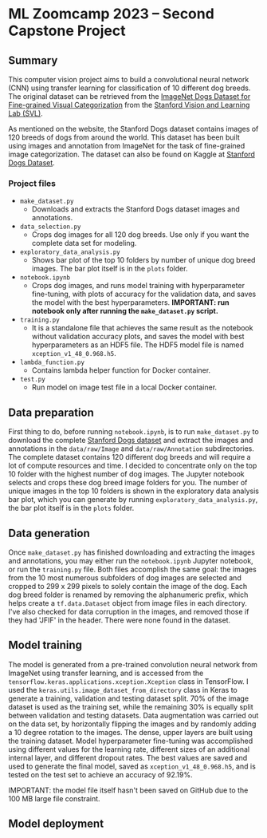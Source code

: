 # ML Zoomcamp 2023 – Second Capstone Project

## Summary

This computer vision project aims to build a convolutional neural network (CNN) using transfer learning for classification of 10 different dog breeds. The original dataset can be retrieved from the [ImageNet Dogs Dataset for Fine-grained Visual Categorization](http://vision.stanford.edu/aditya86/ImageNetDogs "http://vision.stanford.edu/aditya86/ImageNetDogs") from the [Stanford Vision and Learning Lab (SVL)](https://svl.stanford.edu/ "https://svl.stanford.edu/").

As mentioned on the website, the Stanford Dogs dataset contains images of 120 breeds of dogs from around the world. This dataset has been built using images and annotation from ImageNet for the task of fine-grained image categorization. The dataset can also be found on Kaggle at [Stanford Dogs Dataset](https://www.kaggle.com/datasets/jessicali9530/stanford-dogs-dataset/ "https://www.kaggle.com/datasets/jessicali9530/stanford-dogs-dataset/").

### Project files

* `make_dataset.py`
    * Downloads and extracts the Stanford Dogs dataset images and annotations.
* `data_selection.py`
    * Crops dog images for all 120 dog breeds. Use only if you want the complete data set for modeling.
* `exploratory_data_analysis.py`
    * Shows bar plot of the top 10 folders by number of unique dog breed images. The bar plot itself is in the `plots` folder.
* `notebook.ipynb`
    * Crops dog images, and runs model training with hyperparameter fine-tuning, with plots of accuracy for the validation data, and saves the model with the best hyperparameters. **IMPORTANT: run notebook only after running the `make_dataset.py` script.**
* `training.py`
    * It is a standalone file that achieves the same result as the notebook without validation accuracy plots, and saves the model with best hyperparameters as an HDF5 file. The HDF5 model file is named `xception_v1_48_0.968.h5`.
* `lambda_function.py`
    * Contains lambda helper function for Docker container.
* `test.py`
    * Run model on image test file in a local Docker container.

## Data preparation

First thing to do, before running `notebook.ipynb`, is to run `make_dataset.py` to download the complete [Stanford Dogs dataset](http://vision.stanford.edu/aditya86/ImageNetDogs "http://vision.stanford.edu/aditya86/ImageNetDogs") and extract the images and annotations in the `data/raw/Image` and `data/raw/Annotation` subdirectories. The complete dataset contains 120 different dog breeds and will require a lot of compute resources and time. I decided to concentrate only on the top 10 folder with the highest number of dog images. The Jupyter notebook selects and crops these dog breed image folders for you. The number of unique images in the top 10 folders is shown in the exploratory data analysis bar plot, which you can generate by running `exploratory_data_analysis.py`, the bar plot itself is in the `plots` folder.

## Data generation

Once `make_dataset.py` has finished downloading and extracting the images and annotations, you may either run the `notebook.ipynb` Jupyter notebook, or run the `training.py` file. Both files accomplish the same goal: the images from the 10 most numerous subfolders of dog images are selected and cropped to 299 x 299 pixels to solely contain the image of the dog. Each dog breed folder is renamed by removing the alphanumeric prefix, which helps create a `tf.data.Dataset` object from image files in each directory. I've also checked for data corruption in the images, and removed those if they had 'JFIF' in the header. There were none found in the dataset.

## Model training

The model is generated from a pre-trained convolution neural network from ImageNet using transfer learning, and is accessed from the `tensorflow.keras.applications.xception.Xception` class in TensorFlow. I used the `keras.utils.image_dataset_from_directory` class in Keras to generate a training, validation and testing dataset split. 70% of the image dataset is used as the training set, while the remaining 30% is equally split between validation and testing datasets. Data augmentation was carried out on the data set, by horizontally flipping the images and by randomly adding a 10 degree rotation to the images. The dense, upper layers are built using the training dataset. Model hyperparameter fine-tuning was accomplished using different values for the learning rate, different sizes of an additional internal layer, and different dropout rates. The best values are saved and used to generate the final model, saved as `xception_v1_48_0.968.h5`, and is tested on the test set to achieve an accuracy of 92.19%.

IMPORTANT: the model file itself hasn't been saved on GitHub due to the 100 MB large file constraint.

## Model deployment
